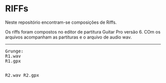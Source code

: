 # RIFFs
Neste repositório encontram-se composições de Riffs.

<p>Os riffs foram compostos no editor de partitura Guitar Pro versão 6. COm os arquivos acompanham as partituras e o arquivo de audio wav.</p>

<hr>
<pre>Grunge:
R1.wav
R1.gpx

R2.wav
R2.gpx
</pre>
